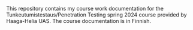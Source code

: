 This repository contains my course work documentation for the Tunkeutumistestaus/Penetration Testing spring 2024 course provided by Haaga-Helia UAS. The course documentation is in Finnish.
